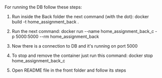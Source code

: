 For running the DB follow these steps:

1. Run inside the Back folder the next command (with the dot):
docker build -t home_assignment_back . 

2. Run the next command:
docker run --name home_assignment_back_c -p 5000:5000 --rm home_assignment_back

3. Now there is a connection to DB and it's running on port 5000

4. To stop and remove the container just run this command:
docker stop home_assignment_back_c

5. Open README file in the front folder and follow its steps
